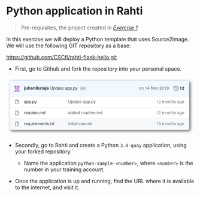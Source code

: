 # Python application in Rahti

> Pre-requisites, the project created in *[Exercise 1](/exercises/A01/index.html)*

In this exercise we will deploy a Python template that uses Source2Image. We will use the following GIT repository as a base:

<https://github.com/CSCfi/rahti-flask-hello.git>

* First, go to Github and fork the repository into your personal space.

![Rahti flask hello](img/rahti-flask-hello.png)

* Secondly, go to Rahti and create a Python `3.8-quay` application, using your forked repository.`
    * Name the application `python-sample-<number>`, where `<number>` is the number in your training account.

* Once the application is up and running, find the URL where it is available to the internet, and visit it.
